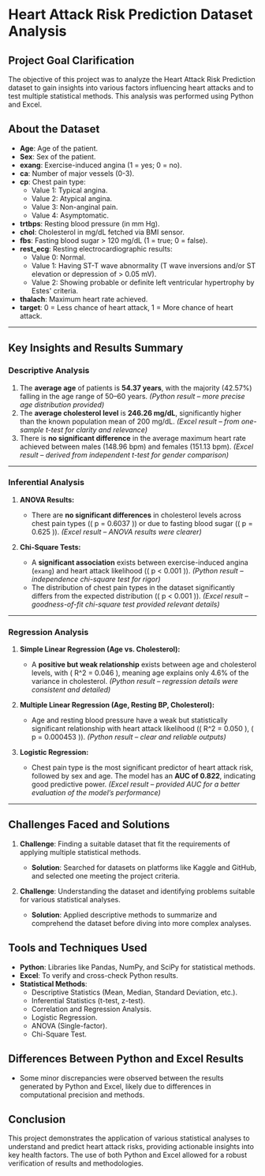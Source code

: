 # Heart Attack Risk Prediction Dataset Analysis

## Project Goal Clarification
The objective of this project was to analyze the Heart Attack Risk Prediction dataset to gain insights into various factors influencing heart attacks and to test multiple statistical methods. This analysis was performed using Python and Excel.

## About the Dataset
- **Age**: Age of the patient.
- **Sex**: Sex of the patient.
- **exang**: Exercise-induced angina (1 = yes; 0 = no).
- **ca**: Number of major vessels (0-3).
- **cp**: Chest pain type:
  - Value 1: Typical angina.
  - Value 2: Atypical angina.
  - Value 3: Non-anginal pain.
  - Value 4: Asymptomatic.
- **trtbps**: Resting blood pressure (in mm Hg).
- **chol**: Cholesterol in mg/dL fetched via BMI sensor.
- **fbs**: Fasting blood sugar > 120 mg/dL (1 = true; 0 = false).
- **rest_ecg**: Resting electrocardiographic results:
  - Value 0: Normal.
  - Value 1: Having ST-T wave abnormality (T wave inversions and/or ST elevation or depression of > 0.05 mV).
  - Value 2: Showing probable or definite left ventricular hypertrophy by Estes' criteria.
- **thalach**: Maximum heart rate achieved.
- **target**: 0 = Less chance of heart attack, 1 = More chance of heart attack.
---

## **Key Insights and Results Summary**

### **Descriptive Analysis**
1. The **average age** of patients is **54.37 years**, with the majority (42.57%) falling in the age range of 50–60 years. *(Python result – more precise age distribution provided)*  
2. The **average cholesterol level** is **246.26 mg/dL**, significantly higher than the known population mean of 200 mg/dL. *(Excel result – from one-sample t-test for clarity and relevance)*  
3. There is **no significant difference** in the average maximum heart rate achieved between males (148.96 bpm) and females (151.13 bpm). *(Excel result – derived from independent t-test for gender comparison)*  

---

### **Inferential Analysis**
1. **ANOVA Results:**  
   - There are **no significant differences** in cholesterol levels across chest pain types (\( p = 0.6037 \)) or due to fasting blood sugar (\( p = 0.625 \)). *(Excel result – ANOVA results were clearer)*  

2. **Chi-Square Tests:**  
   - A **significant association** exists between exercise-induced angina (`exang`) and heart attack likelihood (\( p < 0.001 \)). *(Python result – independence chi-square test for rigor)*  
   - The distribution of chest pain types in the dataset significantly differs from the expected distribution (\( p < 0.001 \)). *(Excel result – goodness-of-fit chi-square test provided relevant details)*  

---

### **Regression Analysis**
1. **Simple Linear Regression (Age vs. Cholesterol):**  
   - A **positive but weak relationship** exists between age and cholesterol levels, with \( R^2 = 0.046 \), meaning age explains only 4.6% of the variance in cholesterol. *(Python result – regression details were consistent and detailed)*  

2. **Multiple Linear Regression (Age, Resting BP, Cholesterol):**  
   - Age and resting blood pressure have a weak but statistically significant relationship with heart attack likelihood (\( R^2 = 0.050 \), \( p = 0.000453 \)). *(Python result – clear and reliable outputs)*  

3. **Logistic Regression:**  
   - Chest pain type is the most significant predictor of heart attack risk, followed by sex and age. The model has an **AUC of 0.822**, indicating good predictive power. *(Excel result – provided AUC for a better evaluation of the model’s performance)*  

---
## Challenges Faced and Solutions
1. **Challenge**: Finding a suitable dataset that fit the requirements of applying multiple statistical methods.
   - **Solution**: Searched for datasets on platforms like Kaggle and GitHub, and selected one meeting the project criteria.

2. **Challenge**: Understanding the dataset and identifying problems suitable for various statistical analyses.
   - **Solution**: Applied descriptive methods to summarize and comprehend the dataset before diving into more complex analyses.

## Tools and Techniques Used
- **Python**: Libraries like Pandas, NumPy, and SciPy for statistical methods.
- **Excel**: To verify and cross-check Python results.
- **Statistical Methods**: 
  - Descriptive Statistics (Mean, Median, Standard Deviation, etc.).
  - Inferential Statistics (t-test, z-test).
  - Correlation and Regression Analysis.
  - Logistic Regression.
  - ANOVA (Single-factor).
  - Chi-Square Test.

## Differences Between Python and Excel Results
- Some minor discrepancies were observed between the results generated by Python and Excel, likely due to differences in computational precision and methods.

## Conclusion
This project demonstrates the application of various statistical analyses to understand and predict heart attack risks, providing actionable insights into key health factors. The use of both Python and Excel allowed for a robust verification of results and methodologies.
